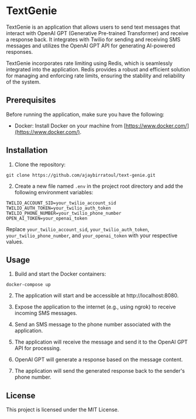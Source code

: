# TextGenie

TextGenie is an application that allows users to send text messages that interact with OpenAI GPT (Generative Pre-trained Transformer) and receive a response back. It integrates with Twilio for sending and receiving SMS messages and utilizes the OpenAI GPT API for generating AI-powered responses.

TextGenie incorporates rate limiting using Redis, which is seamlessly integrated into the application. Redis provides a robust and efficient solution for managing and enforcing rate limits, ensuring the stability and reliability of the system.

## Prerequisites

Before running the application, make sure you have the following:

- Docker: Install Docker on your machine from [https://www.docker.com/](https://www.docker.com/).

## Installation

1. Clone the repository:

```
git clone https://github.com/ajaybirratoul/text-genie.git
```

2. Create a new file named `.env` in the project root directory and add the following environment variables:

```plaintext
TWILIO_ACCOUNT_SID=your_twilio_account_sid
TWILIO_AUTH_TOKEN=your_twilio_auth_token
TWILIO_PHONE_NUMBER=your_twilio_phone_number
OPEN_AI_TOKEN=your_openai_token
```

Replace `your_twilio_account_sid`, `your_twilio_auth_token`, `your_twilio_phone_number`, and `your_openai_token` with your respective values.

## Usage

1. Build and start the Docker containers:

```
docker-compose up
```

2. The application will start and be accessible at http://localhost:8080.

3. Expose the application to the internet (e.g., using ngrok) to receive incoming SMS messages.

4. Send an SMS message to the phone number associated with the application.

5. The application will receive the message and send it to the OpenAI GPT API for processing.

6. OpenAI GPT will generate a response based on the message content.

7. The application will send the generated response back to the sender's phone number.

## License

This project is licensed under the MIT License.
